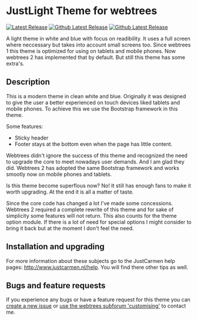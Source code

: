 JustLight Theme for webtrees
============================

[![Latest Release](https://img.shields.io/github/release/JustCarmen/justlight.svg)](https://github.com/JustCarmen/justlight/releases/latest)
[![Github Latest Release](https://img.shields.io/github/downloads/JustCarmen/justlight/total.svg)]()
[![Github Latest Release](https://img.shields.io/github/downloads/JustCarmen/justlight/latest/total.svg)]()

A light theme in white and blue with focus on readibility. It uses a full screen where neccessary but takes into account small screens too. Since webtrees 1 this theme is optimized for using on tablets and mobile phones. Now webtrees 2 has implemented that by default. But still this theme has some extra's.

Description
-----------
This is a modern theme in clean white and blue. Originally it was designed to give the user a better experienced on touch devices liked tablets and mobile phones. To achieve this we use the Bootstrap framework in this theme.

Some features:
- Sticky header
- Footer stays at the bottom even when the page has little content.

Webtrees didn't ignore the success of this theme and recognized the need to upgrade the core to meet nowadays user demands. And I am glad they did. Webtrees 2 has adopted the same Bootstrap framework and works smootly now on mobile phones and tablets.

Is this theme become superflous now? No! It still has enough fans to make it worth upgrading. At the end it is all a matter of taste.

Since the core code has changed a lot I've made some concessions. Webtrees 2 required a complete rewrite of this theme and for sake of simplicity some features will not return. This also counts for the theme option module. If there is a lot of need for special options I might consider to bring it back but at the moment I don't feel the need. 

Installation and upgrading
--------------------------
For more information about these subjects go to the JustCarmen help pages: http://www.justcarmen.nl/help. You will find there other tips as well.

Bugs and feature requests
-------------------------
If you experience any bugs or have a feature request for this theme you can [create a new issue](https://github.com/JustCarmen/justlight/issues?state=open) or [use the webtrees subforum 'customising'](http://www.webtrees.net/index.php/en/forum/4-customising) to contact me.
